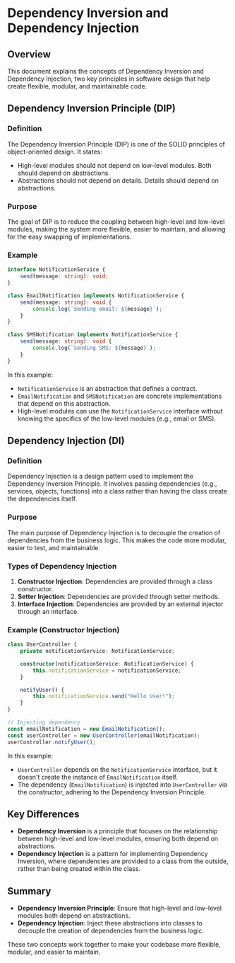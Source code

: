 # Dependency Inversion and Dependency Injection

## Overview

This document explains the concepts of Dependency Inversion and Dependency Injection, two key principles in software design that help create flexible, modular, and maintainable code.

## Dependency Inversion Principle (DIP)

### Definition

The Dependency Inversion Principle (DIP) is one of the SOLID principles of object-oriented design. It states:

- High-level modules should not depend on low-level modules. Both should depend on abstractions.
- Abstractions should not depend on details. Details should depend on abstractions.

### Purpose

The goal of DIP is to reduce the coupling between high-level and low-level modules, making the system more flexible, easier to maintain, and allowing for the easy swapping of implementations.

### Example

```typescript
interface NotificationService {
    send(message: string): void;
}

class EmailNotification implements NotificationService {
    send(message: string): void {
        console.log(`Sending email: ${message}`);
    }
}

class SMSNotification implements NotificationService {
    send(message: string): void {
        console.log(`Sending SMS: ${message}`);
    }
}
```

In this example:

- `NotificationService` is an abstraction that defines a contract.
- `EmailNotification` and `SMSNotification` are concrete implementations that depend on this abstraction.
- High-level modules can use the `NotificationService` interface without knowing the specifics of the low-level modules (e.g., email or SMS).

## Dependency Injection (DI)

### Definition

Dependency Injection is a design pattern used to implement the Dependency Inversion Principle. It involves passing dependencies (e.g., services, objects, functions) into a class rather than having the class create the dependencies itself.

### Purpose

The main purpose of Dependency Injection is to decouple the creation of dependencies from the business logic. This makes the code more modular, easier to test, and maintainable.

### Types of Dependency Injection

1. **Constructor Injection**: Dependencies are provided through a class constructor.
2. **Setter Injection**: Dependencies are provided through setter methods.
3. **Interface Injection**: Dependencies are provided by an external injector through an interface.

### Example (Constructor Injection)

```typescript
class UserController {
    private notificationService: NotificationService;

    constructor(notificationService: NotificationService) {
        this.notificationService = notificationService;
    }

    notifyUser() {
        this.notificationService.send("Hello User!");
    }
}

// Injecting dependency
const emailNotification = new EmailNotification();
const userController = new UserController(emailNotification);
userController.notifyUser();
```

In this example:

- `UserController` depends on the `NotificationService` interface, but it doesn't create the instance of `EmailNotification` itself.
- The dependency (`EmailNotification`) is injected into `UserController` via the constructor, adhering to the Dependency Inversion Principle.

## Key Differences

- **Dependency Inversion** is a principle that focuses on the relationship between high-level and low-level modules, ensuring both depend on abstractions.
- **Dependency Injection** is a pattern for implementing Dependency Inversion, where dependencies are provided to a class from the outside, rather than being created within the class.

## Summary

- **Dependency Inversion Principle**: Ensure that high-level and low-level modules both depend on abstractions.
- **Dependency Injection**: Inject these abstractions into classes to decouple the creation of dependencies from the business logic.

These two concepts work together to make your codebase more flexible, modular, and easier to maintain.